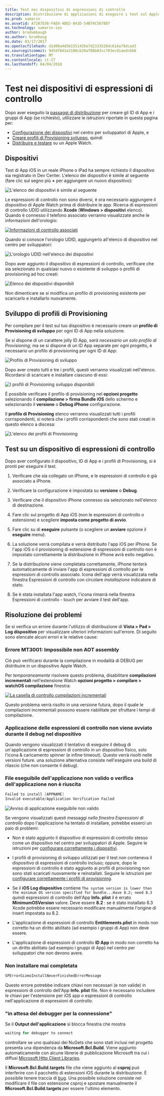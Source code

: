 ```yaml
---
title: Test nei dispositivi di espressioni di controllo
description: Distribuzione di applicazioni di eseguire i test sul Apple Watch
ms.prod: xamarin
ms.assetid: A72A7D38-FAE8-4DD2-843D-54B74C5078D7
ms.technology: xamarin-ios
author: bradumbaugh
ms.author: brumbaug
ms.date: 03/17/2017
ms.openlocfilehash: d1d00a4d561551435e7d2333520dc614a79dcad3
ms.sourcegitcommit: 945df041e2180cb20af08b83cc703ecd1aedc6b0
ms.translationtype: MT
ms.contentlocale: it-IT
ms.lasthandoff: 04/04/2018
---
```

# <a name="testing-on-watch-devices"></a>Test nei dispositivi di espressioni di controllo

Dopo aver eseguito la [passaggi di distribuzione](~/ios/watchos/deploy-test/index.md) per creare gli ID di App e i gruppi di App (se richiesto), utilizzare le istruzioni riportate in questa pagina per:

- [Configurazione dei dispositivi](#devices) nel centro per sviluppatori di Apple, e
- [Creare profili di Provisioning sviluppo](#profiles), quindi
- [Distribuire e testare](#testing) su un Apple Watch.

<a name="devices" />

## <a name="devices"></a>Dispositivi

Test di App iOS in un reale iPhone o iPad ha sempre richiesto il dispositivo sia registrato in Dev Center. L'elenco dei dispositivi è simile al seguente (fare clic sul segno più **+** per aggiungere un nuovo dispositivo):

![](device-images/devices-sml.png "L'elenco dei dispositivi è simile al seguente")

Le espressioni di controllo non sono diversi, è ora necessario aggiungere il dispositivo di Apple Watch prima di distribuire le app. Ricerca di espressioni di controllo UDID utilizzando **Xcode** (**Windows > dispositivi** elenco). Quando è connesso il telefono associato verranno visualizzate anche le informazioni dell'orologio:

[![](device-images/xcode-devices-sml.png "Informazioni di controllo associati")](device-images/xcode-devices.png#lightbox)

Quando si conosce l'orologio UDID, aggiungerlo all'elenco di dispositivo nel centro per sviluppatori:

![](device-images/devices-watch-sml.png "L'orologio UDID nell'elenco dei dispositivi")

Dopo aver aggiunto il dispositivo di espressioni di controllo, verificare che sia selezionato in qualsiasi nuovo o esistente di sviluppo o profili di provisioning ad hoc creati:

![](device-images/devices-provisioning.png "Elenco dei dispositivi disponibili")

Non dimenticare se si modifica un profilo di provisioning esistente per scaricarlo e installarlo nuovamente.

<a name="profiles" />

## <a name="development-provisioning-profiles"></a>Sviluppo di profili di Provisioning

Per compilare per il test sul tuo dispositivo è necessario creare un **profilo di Provisioning di sviluppo** per ogni ID di App nella soluzione.

Se si dispone di un carattere jolly ID App, *sarà necessario un solo profilo di Provisioning*; ma se si dispone di un ID App separate per ogni progetto, è necessario un profilo di provisioning per ogni ID di App:

![](device-images/provisioningprofile-development.png "Profilo di Provisioning di sviluppo")

Dopo aver creato tutti e tre i profili, questi verranno visualizzati nell'elenco. Ricordarsi di scaricare e installare ciascuno di essi:

![](device-images/provisioningprofiles.png "I profili di Provisioning sviluppo disponibili")

È possibile verificare il profilo di provisioning nel **opzioni progetto** selezionando il **compilazione > firma Bundle iOS** dello schermo e selezionando il **versione** o **Debug iPhone** configurazione.

Il **profilo di Provisioning** elenco verranno visualizzati tutti i profili corrispondenti, si noterà che i profili corrispondenti che sono stati creati in questo elenco a discesa:

![](device-images/options-selectprofile.png "L'elenco dei profili di Provisioning")


<a name="testing" />

## <a name="testing-on-a-watch-device"></a>Test su un dispositivo di espressioni di controllo

Dopo aver configurato il dispositivo, ID di App e i profili di Provisioning, si è pronti per eseguire il test.

1. Verificare che sia collegato un iPhone, e le espressioni di controllo è già associato a iPhone.

2. Verificare la configurazione è impostata su **versione** o **Debug**.

3. Verificare che il dispositivo iPhone connesso sia selezionato nell'elenco di destinazione.

4. Fare clic sul progetto di App iOS (non le espressioni di controllo o estensione) e scegliere **imposta come progetto di avvio**.

5. Fare clic su di **eseguire** pulsante (o scegliere un **avviare** opzione il **eseguire** menu).

6. La soluzione verrà compilata e verrà distribuito l'app iOS per iPhone.
  Se l'app iOS o il provisioning di estensione di espressioni di controllo non è impostato correttamente la distribuzione in iPhone avrà esito negativo.

7. Se la distribuzione viene completata correttamente, iPhone tenterà automaticamente di inviare l'app di espressioni di controllo per le espressioni di controllo associato. Icona dell'app verrà visualizzata nella finestra Espressioni di controllo con circolare *installazione* indicatore di stato.

8. Se è stata installata l'app watch, l'icona rimarrà nella finestra Espressioni di controllo - touch per avviare il test dell'app.


## <a name="troubleshooting"></a>Risoluzione dei problemi

Se si verifica un errore durante l'utilizzo di distribuzione di **Vista > Pad > Log dispositivo** per visualizzare ulteriori informazioni sull'errore. Di seguito sono elencate alcuni errori e le relative cause:

### <a name="error-mt3001-could-not-aot-the-assembly"></a>Errore MT3001: Impossibile non AOT assembly

Ciò può verificarsi durante la compilazione in modalità di DEBUG per distribuire in un dispositivo Apple Watch.

Per *temporaneamente* risolvere questo problema, disabilitare **compilazioni incrementali** nell'estensione Watch **opzioni progetto > compilare > watchOS compilazione** finestra:

[![](device-images/disable-incremental-sml.png "La casella di controllo compilazioni incrementali")](device-images/disable-incremental.png#lightbox)

Questo problema verrà risolto in una versione futura, dopo il quale le compilazioni incrementali possono essere riabilitate per sfruttare i tempi di compilazione.


### <a name="watch-app-fails-to-start-while-debugging-on-device"></a>Applicazione delle espressioni di controllo non viene avviato durante il debug nel dispositivo

Quando vengono visualizzati il tentativo di eseguire il debug di un'applicazione di espressioni di controllo in un dispositivo fisico, solo l'icona & caricamento spinner (e infine timeout). Questo verrà risolti nelle versioni future. una soluzione alternativa consiste nell'eseguire una build di rilascio (che non consente il debug).


### <a name="invalid-application-executable-or-application-verification-failed"></a>File eseguibile dell'applicazione non valido o verifica dell'applicazione non è riuscita

```csharp
Failed to install [APPNAME]
Invalid executable/Application Verification Failed
```

![](device-images/invalid-application-executable.png "Avviso di applicazione eseguibile non valido")

Se vengono visualizzati questi messaggi *nella finestra Espressioni di controllo* dopo l'applicazione ha tentato di installare, potrebbe esserci un paio di problemi:

- Non è stato aggiunto il dispositivo di espressioni di controllo stesso come un dispositivo nel centro per sviluppatori di Apple. Seguire le istruzioni per [configurare correttamente i dispositivi](#devices).

- I profili di provisioning di sviluppo utilizzati per il test non conteneva il dispositivo di espressioni di controllo incluso; oppure, dopo le espressioni di controllo è stato aggiunto ai profili di provisioning non sono stati scaricati nuovamente e reinstallati. Seguire le istruzioni per [configurare correttamente i profili di provisioning](#profiles).

- Se il **iOS Log dispositivo** contiene `The system version is lower than the minimum OS version specified for bundle...Have 8.2; need 8.3` quindi espressioni di controllo dell'App **Info. plist** il è errato **MinimumOSVersion** valore.
  Deve essere **8.2** : se è stato installato 6.3 Xcode potrebbe essere necessario modificare manualmente l'origine di insert impostata su 8.2.

- L'applicazione di espressioni di controllo **Entitlements.plist** in modo non corretto ha un diritto abilitato (ad esempio i gruppi di App) non deve essere.

- L'applicazione di espressioni di controllo **ID App** in modo non corretto ha un diritto abilitato (ad esempio i gruppi di App) nel centro per sviluppatori che non devono avere.



### <a name="install-never-finished"></a>Non installare mai completata

```csharp
SPErrorGizmoInstallNeverFinishedErrorMessage
```

Questo errore potrebbe indicare chiavi non necessari (e non valide) in espressioni di controllo dell'App **Info. plist** file. Non è necessario includere le chiavi per l'estensione per iOS app o espressioni di controllo nell'applicazione di espressioni di controllo.

<!--eg. NSLocationAlwaysUsageDescription -->


### <a name="waiting-for-debugger-to-connect"></a>"in attesa del debugger per la connessione"

Se il **Output dell'applicazione** si blocca finestra che mostra

```csharp
waiting for debugger to connect
```

controllare se uno qualsiasi dei NuGets che sono stati inclusi nel progetto presenta una dipendenza da **Microsoft.Bcl.Build**. Viene aggiunto automaticamente con alcune librerie di pubblicazione Microsoft tra cui i diffusi [Microsoft Http Client Libraries](http://www.nuget.org/packages/Microsoft.Net.Http/).

Il **Microsoft.Bcl.Build.targets** file che viene aggiunto al **csproj** può interferire con il pacchetto di estensioni iOS durante la distribuzione. È possibile tenere traccia di [bug](https://bugzilla.xamarin.com/show_bug.cgi?id=29912).
Una possibile soluzione consiste nel modificare il file con estensione csproj e spostare manualmente il **Microsoft.Bcl.Build.targets** per essere l'ultimo elemento.

